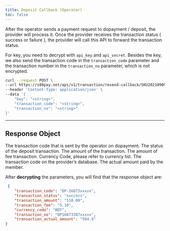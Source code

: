 ```yaml
---
title: Deposit Callback (Operator)
toc: false
---
```


<x-row>
<x-col class="md:max-w-lg">

After the operator sends a payment request to dopayment / deposit, the provider will process it. Once the provider receives the transaction status ( success or failure ), the provider will call this API to forward the transaction
status.

For key, you need to decrypt with `api_key` and `api_secret`. Besides the key, we also send the transaction code in the `transaction_code` parameter and the transaction number in the `transaction_no` parameter, which is not encrypted.

</x-col>
<x-col sticky>

```bash cURL
curl --request POST \
--url https://s88pay.net/api/v1/transaction/resend-callback/SKU20210909025705 \
--header 'Content-Type: application/json' \
--data '{
    "key": "<string>",
    "transaction_code": "<string>",
    "transaction_no": "<string>"
}'
```
</x-col>
</x-row>

---

<x-row>
<x-col class="md:max-w-lg">        

## Response Object

  <x-properties>
    <x-property name="transaction_code" type="string">
        The transaction code that is sent by the operator on dopayment.
    </x-property>
    <x-property name="transaction_status" type="integer">
        The status of the deposit transaction.
    </x-property>
    <x-property name="transaction_amount" type="double">
        The amount of the transaction.
    </x-property>
    <x-property name="transaction_fee" type="double">
        The amount of fee transaction.
    </x-property>
    <x-property name="currency_code" type="string">
        Currency Code, please refer to currency list.
    </x-property>
    <x-property name="transaction_no" type="string">
        The transaction code on the provider’s database.
    </x-property>
    <x-property name="transaction_actual_amount" type="double">
        The actual amount paid by the member.
    </x-property>
  </x-properties>
</x-col>
<x-col sticky>

After **decrypting** the parameters, you will find that the response object are:
  
```json
 {
    "transaction_code": "DP-16873xxxxx",
    "transaction_status": "success",
    "transaction_amount": "510.00",
    "transaction_fee": "5.10",
    "currency_code": "BDT",
    "transaction_no": "DP16873387xxxxx",
    "transaction_actual_amount": "504.9"
}
```

</x-col>
</x-row>
